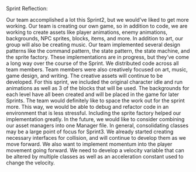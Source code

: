 Sprint Reflection:

  Our team accomplished a lot this Sprint2, but we would’ve liked to get more working. Our team is creating our own game, so in addition to code, we are working to create assets like player animations, enemy animations, backgrounds, NPC sprites, blocks, items, and more. In addition to art, our group will also be creating music. 
  Our team implemented several design patterns like the command pattern, the state pattern, the state machine, and the sprite factory. These implementations are in progress, but they’ve come a long way over the course of the Sprint. 
  We distributed code across all team members. Team members were also creatively focused on art, music, game design, and writing. The creative assets will continue to be developed. For this sprint, we included the original character idle and run animations as well as 3 of the blocks that will be used. The backgrounds for each level have all been created and will be placed in the game for later Sprints.
  The team would definitely like to space the work out for the sprint more. This way, we would be able to debug and refactor code in an environment that is less stressful.
  Including the sprite factory helped our implementation greatly. 
  In the future, we would like to consider combining our asset managers into one Manager file. In general, consolidating classes may be a large point of focus for Sprint3. We already started creating necessary interfaces for collision, and will continue to develop them as we move forward. We also want to implement momentum into the player movement going forward. We need to develop a velocity variable that can be altered by multiple classes as well as an acceleration constant used to change the velocity. 
